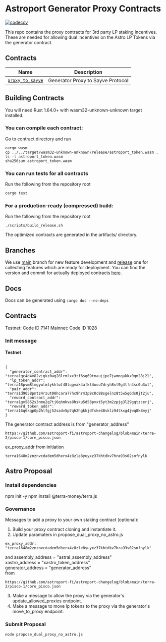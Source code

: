 # Astroport Generator Proxy Contracts

[![codecov](https://codecov.io/gh/astroport-fi/astro-generator-proxy-contracts/branch/main/graph/badge.svg?token=ZCO1D3AGSM)](https://codecov.io/gh/astroport-fi/astro-generator-proxy-contracts)

This repo contains the proxy contracts for 3rd party LP staking incentives.
These are needed for allowing dual incentives on the Astro LP Tokens via the generator contract.

## Contracts

| Name                           | Description                      |
| ------------------------------ | -------------------------------- |
| [`proxy_to_sayve`](contracts/proxy_to_sayve) | Generator Proxy to Sayve Protocol |

## Building Contracts

You will need Rust 1.64.0+ with wasm32-unknown-unknown target installed.

### You can compile each contract:
Go to contract directory and run 
    
```
cargo wasm
cp ../../target/wasm32-unknown-unknown/release/astroport_token.wasm .
ls -l astroport_token.wasm
sha256sum astroport_token.wasm
```

### You can run tests for all contracts
Run the following from the repository root

```
cargo test
```

### For a production-ready (compressed) build:
Run the following from the repository root

```
./scripts/build_release.sh
```

The optimized contracts are generated in the artifacts/ directory.

## Branches

We use [main](https://github.com/astroport-fi/astro-generator-proxy-contracts/tree/main) branch for new feature development and [release](https://github.com/astroport-fi/astro-generator-proxy-contracts/tree/release) one for collecting features which are ready for deployment. You can find the version and commit for actually deployed contracts [here](https://github.com/astroport-fi/astroport-changelog).

## Docs

Docs can be generated using `cargo doc --no-deps`

## Contracts
Testnet: Code ID 7141
Mainnet: Code ID 1028

### Init message
#### Testnet
```

{
  "generator_contract_addr": "terra1gc4d4v82vjgkz0ag28lrmlxx3tf6sq69tmaujjpe7jwmnqakkx0qm28j2l",
  "lp_token_addr": "terra18pvm8tmgyutmlykhtwt48lqgvak4afkl4uuu7dryh8xt9g4lfn4sc0u3xt",
  "pair_addr": "terra1d9058pntz4rzut00hcara77hc9hrm3p8c0c88sgelnz8t5w5q6ds0jt2ju",
  "reward_contract_addr": "terra1gv5852s3nme2q7tj6qhmkve8hsku5d58pvxt5yt3m2zpjg3l29gqtzcerj",
  "reward_token_addr": "terra16q6kqp0p2hlfgj52sadv5p7qh2hgkkjdfske48vklz94tkxg4jwq8k8myj"
}
```

The generator contract address is from "generator_address"
```
https://github.com/astroport-fi/astroport-changelog/blob/main/terra-2/pisco-1/core_pisco.json
```
ex_proxy_addr from initiation
```
terra1648m2znznvcdadem5dherx4z8zle8yuyxz37khtdkv7hra93s02snfnylk
```


## Astro Proposal
### Install dependencies
npm init -y
npm install @terra-money/terra.js



### Governance
Messages to add a proxy to your own staking contract (optional):
1. Build your proxy contract cloning and instantiate it.
2. Update paramaters in propose_dual_proxy_no_astro.js 
```
ex_proxy_addr: "terra1648m2znznvcdadem5dherx4z8zle8yuyxz37khtdkv7hra93s02snfnylk"
```
and
assembly_address = "astral_assembly_address" <br>
xastro_address = "xastro_token_address" <br>
generator_address = "generator_address" <br>
from 
```
https://github.com/astroport-fi/astroport-changelog/blob/main/terra-2/pisco-1/core_pisco.json
```
3. Make a message to allow the proxy via the generator's update_allowed_proxies endpoint.
4. Make a message to move lp tokens to the proxy via the generator's move_to_proxy endpoint.


### Submit Proposal
```
node propose_dual_proxy_no_astro.js
```
